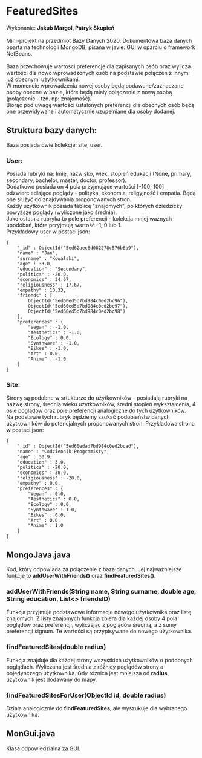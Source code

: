 # FeaturedSites
Wykonanie: **Jakub Margol, Patryk Skupień** <br><br>
Mini-projekt na przedmiot Bazy Danych 2020.
Dokumentowa baza danych oparta na technologii MongoDB, pisana w javie. GUI w oparciu o framework NetBeans. <br><br>
Baza przechowuje wartości preferencje dla zapisanych osób oraz wylicza wartości dla nowo wprowadzonych osób
na podstawie połączeń z innymi już obecnymi użytkownikami. <br>
W momencie wprowadzenia nowej osoby będą podawane/zaznaczane osoby obecne w bazie,
które będą miały połączenie z nową osobą (połączenie - tzn. np: znajomość). <br>
Biorąc pod uwagę wartości ustalonych preferencji dla obecnych osób będą one przewidywane i automatycznie 
uzupełniane dla osoby dodanej.

## Struktura bazy danych:
Baza posiada dwie kolekcje: site, user.
### User:
Posiada rubryki na: Imię, nazwisko, wiek, stopień edukacji (None, primary, secondary, bachelor, master, doctor, professor).<br>
Dodatkowo posiada on 4 pola przyjmujące wartości [-100; 100] odzwierciedlające poglądy - polityka, ekonomia, religyjność i empatia. 
Będą one służyć do znajdywania proponowanych stron. <br>
Każdy użytkownik posiada tablicę "znajomych", po których dziedziczy powyższe poglądy (wyliczone jako średnia). <br>
Jako ostatnia rubryka to pole preferencji - kolekcja mniej ważnych upodobań, które przyjmują wartość -1, 0 lub 1. <br>
Przykładowy user w postaci json:
```
{
    "_id" : ObjectId("5ed62aec6d082278c576b6b9"),
    "name" : "Jan",
    "surname" : "Kowalski",
    "age" : 33.0,
    "education" : "Secondary",
    "politics" : -28.0,
    "economics" : 34.67,
    "religiousness" : 17.67,
    "empathy" : 10.33,
    "friends" : [ 
        ObjectId("5ed60ed5d7bd984c0ed2bc96"), 
        ObjectId("5ed60ed5d7bd984c0ed2bc97"), 
        ObjectId("5ed60ed5d7bd984c0ed2bc98")
    ],
    "preferences" : {
        "Vegan" : -1.0,
        "Aesthetics" : -1.0,
        "Ecology" : 0.0,
        "Synthwave" : -1.0,
        "Bikes" : -1.0,
        "Art" : 0.0,
        "Anime" : -1.0
    }
}
```

### Site:
Strony są podobne w srtukturze do użytkowników - posiadają rubryki na nazwę strony, średnią wieku użytkowników, średni stopień wykształcenia,
4 osie poglądów oraz pole preferencji analogiczne do tych użytkowników. <br>
Na podstawie tych rubryk będziemy szukać podobieństw danych użytkowników do potencjalnych proponowanych stron.
Przykładowa strona w postaci json:
```
{
    "_id" : ObjectId("5ed60edad7bd984c0ed2bcad"),
    "name" : "Codziennik Programisty",
    "age" : 30.9,
    "education" : 3.0,
    "politics" : -20.0,
    "economics" : 30.0,
    "religiousness" : -20.0,
    "empathy" : 0.0,
    "preferences" : {
        "Vegan" : 0.0,
        "Aesthetics" : 0.0,
        "Ecology" : 0.0,
        "Synthwave" : 1.0,
        "Bikes" : 0.0,
        "Art" : 0.0,
        "Anime" : 1.0
    }
}
```

## MongoJava.java
Kod, który odpowiada za połączenie z bazą danych. Jej najważniejsze funkcje to **addUserWithFriends()** oraz **findFeaturedSites()**.
### addUserWithFriends(String name, String surname, double age, String education, List<> friendsID)
Funkcja przyjmuje podstawowe informacje nowego użytkownika oraz listę znajomych. Z listy znajomych funkcja zbiera dla każdej 
osoby 4 pola poglądów oraz preferencji, wyliczając z poglądów średnią, a z sumy preferencji signum. Te wartości są przypisywane do nowego użytkownika.
### findFeaturedSites(double radius)
Funkcja znajduje dla każdej strony wszystkich użytkowników o podobnych poglądach. Wyliczana jest średnia z różnicy
poglądów strony a pojedynczego użytkownika. Gdy róznica jest mniejsza od **radius**, użytkownik jest dodawany do mapy.
### findFeaturedSitesForUser(ObjectId id, double radius)
Działa analogicznie do **findFeaturedSites**, ale wyszukuje dla wybranego użytkownika.


## MonGui.java
Klasa odpowiedzialna za GUI.

